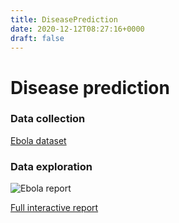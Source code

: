 ```yaml
---
title: DiseasePrediction
date: 2020-12-12T08:27:16+0000
draft: false
---
```

# Disease prediction


### Data collection

[Ebola dataset](https://data.humdata.org/dataset/ebola-cases-2014)


### Data exploration

![Ebola report](./Images/Report.JPG)

[Full interactive report](https://app.powerbi.com/view?r=eyJrIjoiM2Y3NDNkODItNzUwZC00MWVmLWEwMzMtMzNiNDg5NzJmNzNlIiwidCI6ImYyMDljNjUwLThkYzMtNDNiNy1hNTNiLWUxODhmYWFjM2UzZCJ9)

